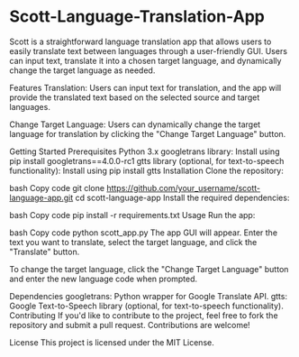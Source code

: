 # Scott-Language-Translation-App
Scott is a straightforward language translation app that allows users to easily translate text between languages through a user-friendly GUI. Users can input text, translate it into a chosen target language, and dynamically change the target language as needed.


Features
Translation: Users can input text for translation, and the app will provide the translated text based on the selected source and target languages.

Change Target Language: Users can dynamically change the target language for translation by clicking the "Change Target Language" button.

Getting Started
Prerequisites
Python 3.x
googletrans library: Install using pip install googletrans==4.0.0-rc1
gtts library (optional, for text-to-speech functionality): Install using pip install gtts
Installation
Clone the repository:

bash
Copy code
git clone https://github.com/your_username/scott-language-app.git
cd scott-language-app
Install the required dependencies:

bash
Copy code
pip install -r requirements.txt
Usage
Run the app:

bash
Copy code
python scott_app.py
The app GUI will appear. Enter the text you want to translate, select the target language, and click the "Translate" button.

To change the target language, click the "Change Target Language" button and enter the new language code when prompted.

Dependencies
googletrans: Python wrapper for Google Translate API.
gtts: Google Text-to-Speech library (optional, for text-to-speech functionality).
Contributing
If you'd like to contribute to the project, feel free to fork the repository and submit a pull request. Contributions are welcome!

License
This project is licensed under the MIT License.
